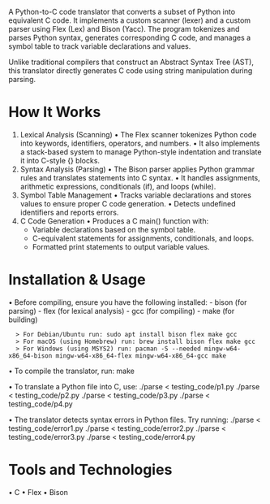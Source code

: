 A Python-to-C code translator that converts a subset of Python into equivalent C code. It implements a custom scanner (lexer) and a custom parser using Flex (Lex) and Bison (Yacc). The program tokenizes and parses Python syntax, generates corresponding C code, and manages a symbol table to track variable declarations and values.

Unlike traditional compilers that construct an Abstract Syntax Tree (AST), this translator directly generates C code using string manipulation during parsing.


# How It Works

1. Lexical Analysis (Scanning)
  •  The Flex scanner tokenizes Python code into keywords, identifiers, operators, and numbers.
  •  It also implements a stack-based system to manage Python-style indentation and translate it into C-style {} blocks.
2. Syntax Analysis (Parsing)
  •  The Bison parser applies Python grammar rules and translates statements into C syntax.
  •  It handles assignments, arithmetic expressions, conditionals (if), and loops (while).
3. Symbol Table Management
  •  Tracks variable declarations and stores values to ensure proper C code generation.
  •  Detects undefined identifiers and reports errors.
4. C Code Generation
  •  Produces a C main() function with:
    -  Variable declarations based on the symbol table.
    -  C-equivalent statements for assignments, conditionals, and loops.
    -  Formatted print statements to output variable values.


# Installation & Usage

  •  Before compiling, ensure you have the following installed:
      -  bison (for parsing)
      -  flex (for lexical analysis)
      -  gcc (for compiling)
      -  make (for building)
      
      > For Debian/Ubuntu run: sudo apt install bison flex make gcc
      > For macOS (using Homebrew) run: brew install bison flex make gcc
      > For Windows (using MSYS2) run: pacman -S --needed mingw-w64-x86_64-bison mingw-w64-x86_64-flex mingw-w64-x86_64-gcc make

  •  To compile the translator, run:
      make

  •  To translate a Python file into C, use:
      ./parse < testing_code/p1.py
      ./parse < testing_code/p2.py
      ./parse < testing_code/p3.py
      ./parse < testing_code/p4.py

  •  The translator detects syntax errors in Python files. Try running:
      ./parse < testing_code/error1.py
      ./parse < testing_code/error2.py
      ./parse < testing_code/error3.py
      ./parse < testing_code/error4.py


# Tools and Technologies

  •  C
  •  Flex
  •  Bison
